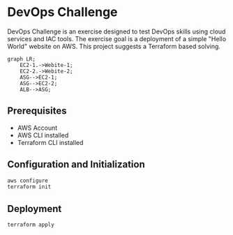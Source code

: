 # DevOps Challenge

DevOps Challenge is an exercise designed to test DevOps skills using cloud services and IAC tools.
The exercise goal is a deployment of a simple "Hello World" website on AWS. This project suggests a Terraform based solving.

```mermaid
graph LR;
    EC2-1.->Webite-1;
    EC2-2.->Webite-2;
    ASG-->EC2-1;
    ASG-->EC2-2;
    ALB-->ASG;
```

## Prerequisites

* AWS Account
* AWS CLI installed
* Terraform CLI installed

## Configuration and Initialization

```bash
aws configure
terraform init
```

## Deployment

```bash
terraform apply
```
